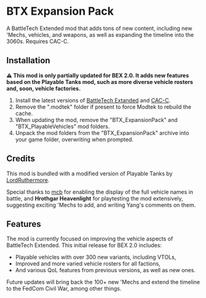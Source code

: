 # BTX Expansion Pack

A BattleTech Extended mod that adds tons of new content, including new 'Mechs, vehicles, and weapons, as well as expanding the timeline into the 3060s. Requires CAC-C.

## Installation

**⚠ This mod is only partially updated for BEX 2.0. It adds new features based on the Playable Tanks mod, such as more diverse vehicle rosters and, soon, vehicle factories.**

1. Install the latest versions of [BattleTech Extanded](https://discourse.modsinexile.com/t/battletech-extended-tactics/1859) and [CAC-C](https://github.com/mcb5637/BTX_CAC_Compatibility/releases/latest).
2. Remove the ".modtek" folder if present to force Modtek to rebuild the cache.
3. When updating the mod, remove the "BTX_ExpansionPack" and "BTX_PlayableVehicles" mod folders.
4. Unpack the mod folders from the "BTX_ExpansionPack" archive into your game folder, overwriting when prompted.

## Credits

This mod is bundled with a modified version of Playable Tanks by [LordRuthermore](https://github.com/lordruthermore).

Special thanks to [mcb](https://github.com/mcb5637) for enabling the display of the full vehicle names in battle, and **Hrothgar Heavenlight** for playtesting the mod extensively, suggesting exciting 'Mechs to add, and writing Yang's comments on them.

## Features

The mod is currently focused on improving the vehicle aspects of BattleTech Extended. This initial release for BEX 2.0 includes:
- Playable vehicles with over 300 new variants, including VTOLs,
- Improved and more varied vehicle rosters for all factions,
- And various QoL features from previous versions, as well as new ones.

Future updates will bring back the 100+ new 'Mechs and extend the timeline to the FedCom Civil War, among other things.
